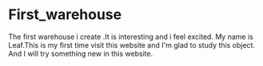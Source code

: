 # First_warehouse
The  first warehouse i create .It is interesting and i feel excited.
My name is Leaf.This is my first time visit this website and I'm glad to study this object.
And I will try something new in this website.
